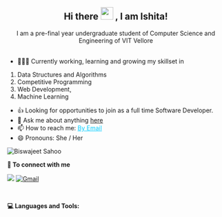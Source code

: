 

<h2 align = "center">
Hi there <img src="https://github.com/sciencepal/sciencepal/blob/master/assets/Hi.gif" width="29px"> , I am Ishita! 
</h2>
<div align = "center">
I am a pre-final year undergraduate student of Computer Science and Engineering of VIT Vellore
</div>
<br>

- 👨🏽‍💻 Currently working, learning and growing my skillset in 
1) Data Structures and Algorithms
2) Competitive Programming
3) Web Development, 
4) Machine Learning
- 👍 Looking for opportunities to join as a full time Software Developer.
- 💬 Ask me about anything [here](https://github.com/ishita3513/Ishita-Kumari/issues)
- 📫 How to reach me: <a style="color:#02ccff" href="mailto:ishitakumaripakur@gmail.com">By Email</a>
- 😄 Pronouns: She / Her

 <p align="left"> <img src="https://komarev.com/ghpvc/?username=ishita3513" alt="Biswajeet Sahoo" /> </p>

**🤝 <b>To connect with me</b></summary>**
<p align = "center">
  
  <!--   [<img src="https://img.shields.io/badge/github-%231DA1F2.svg?&style=for-the-badge&logo=github&logoColor=white" />](https://www.github.com/bislara)  -->
  [<img src="https://img.shields.io/badge/linkedin-%230077B5.svg?&style=for-the-badge&logo=linkedin&logoColor=white" />](https://www.linkedin.com/in/ishita-kumari-82199b211/)
  <a href="mailto:ishitakumaripakur@gmail.com" target="_blank"><img alt="Gmail" src="https://img.shields.io/badge/-Gmail-D14836?style=for-the-badge&logo=Gmail&logoColor=white" /></a>
 </p>

<br/>


**💻 Languages and Tools:**  
